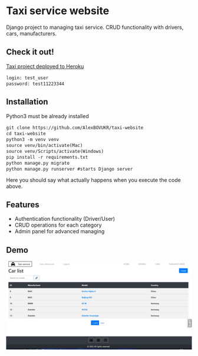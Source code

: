 # Taxi service website

Django project to managing taxi service. CRUD functionality with drivers, cars, manufacturers.

## Check it out!
[Taxi project deployed to Heroku](https://taxi-service-django.herokuapp.com/)

```shell
login: test_user
password: test11223344
```

## Installation

Python3 must be already installed

```shell
git clone https://github.com/AlexBOVUKR/taxi-website
cd taxi-website
python3 -m venv venv
source venv/bin/activate(Mac)
source venv/Scripts/activate(Windows)
pip install -r requirements.txt
python manage.py migrate
python manage.py runserver #starts Django server
```

Here you should say what actually happens when you execute the code above.


## Features

* Authentication functionality (Driver/User)
* CRUD operations for each category
* Admin panel for advanced managing

## Demo

![Website interface](demo.JPG)
